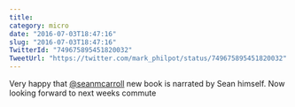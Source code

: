 ```yaml
---
title: 
category: micro
date: "2016-07-03T18:47:16"
slug: "2016-07-03T18:47:16"
TwitterId: "749675895451820032"
TweetUrl: "https://twitter.com/mark_philpot/status/749675895451820032"
---
```


Very happy that [@seanmcarroll](https://twitter.com/seanmcarroll) new book is
narrated by Sean himself. Now looking forward to next weeks commute

